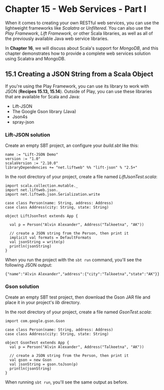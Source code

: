 # Chapter 15 - Web Services - Part I

When it comes to creating your own RESTful web services, you can use the lightweight frameworks like *Scalatra* or *Unfiltered*. You can also use the *Play Framework*, *Lift Framework*, or other Scala libraries, as well as all of the previously available Java web service libraries.

In **Chapter 16**, we will discuss about Scala's support for *MongoDB*, and this chapter demonstrates how to provide a complete web services solution using Scalatra and MongoDB.

## 15.1 Creating a JSON String from a Scala Object
If you're using the Play Framework, you can use its library to work with JSON (**Recipes 15.13, 15.14**). Outside of Play, you can use these libraries that are available for Scala and Java:
- Lift-JSON
- The Google Gson library (Java)
- Json4s
- spray-json

### Lift-JSON solution
Create an empty SBT project, an configure your *build.sbt* like this:
```
name := "Lift-JSON Demo"
version := "1.0"
scalaVersion := "2.10.0"
libraryDependencies += "net.liftweb" %% "lift-json" % "2.5+"
```
In the root directory of your project, create a file named *LiftJsonTest.scala*:
```
import scala.collection.mutable._
import net.liftweb.json._
import net.liftweb.json.Serialization.write

case class Person(name: String, address: Address)
case class Address(city: String, state: String)

object LiftJsonTest extends App {

  val p = Person("Alvin Alexander", Address("Talkeetna", "AK"))

  // create a JSON string from the Person, then print it
  implicit val formats = DefaultFormats
  val jsonString = write(p)
  println(jsonString)
}
```
When you run the project with the `sbt run` command, you'll see the following JSON output:
```
{"name":"Alvin Alexander","address":{"city":"Talkeetna","state":"AK"}}
```

### Gson solution
Create an empty SBT test project, then download the Gson JAR file and place it in your project's *lib* directory.

In the root directory of your project, create a file named *GsonTest.scala*:
```
import com.google.gson.Gson

case class Person(name: String, address: Address)
case class Address(city: String, state: String)

object GsonTest extends App {
  val p = Person("Alvin Alexander", Address("Talkeetna", "AK"))

  // create a JSON string from the Person, then print it
  val gson = new Gson
  val jsonString = gson.toJson(p)
  println(jsonString)
}
```
When running `sbt run`, you'll see the same output as before. 
